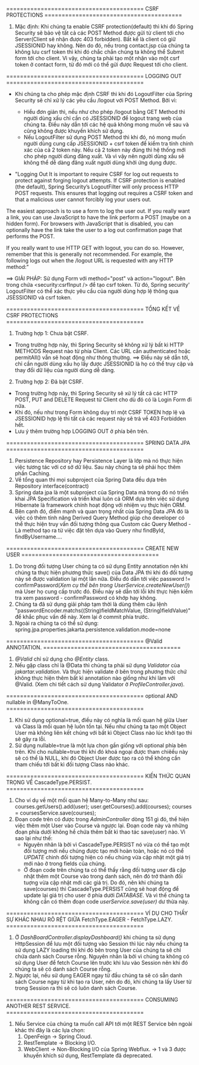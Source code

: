 ======================================== CSRF PROTECTIONS ========================================
1. Mặc định: Khi chúng ta enable CSRF protection(default) thì khi đó Spring Security sẽ bảo vệ tất cả các POST Method được gửi từ client tới cho Server(Client sẽ nhận được 403 forbidden). Bất kể là client có giữ JSESSIONID hay không. Nên do đó, nếu trong contact.jsp của chúng ta không lưu csrf token thì khi đó chắc chắn chúng ta không thể Submit form tới cho client. Vì vậy, chúng ta phải tạo một nhận vào một csrf token ở contact form, từ đó mới có thể gửi được Request tới cho client.


======================================== LOGGING OUT ========================================
- Khi chúng ta cho phép mặc định CSRF thì khi đó LogoutFilter của Spring Security sẽ chỉ xử lý các yêu cầu /logout với POST Method. Bởi vì:
  - Hiểu đơn giản thì, nếu như cho phép /logout bằng GET Method thì người dùng xấu chỉ cần có JSESSIONID để logout trang web của chúng ta. Điều này dẫn tới các hệ quả không mong muốn về sau và cũng không được khuyến khích sử dụng.
  - Nếu LogoutFilter sử dụng POST Method thì khi đó, nó mong muốn người dùng cung cấp JSESSIONID + csrf token để kiểm tra tính chính xác của cả 2 token này. Nếu cả 2 token này đúng thì hệ thống mới cho phép người dùng đăng xuất. Và vì vậy nên người dùng xấu sẽ không thể dễ dàng đăng xuất người dùng khởi ứng dụng được.
 
- "Logging Out
It is important to require CSRF for log out requests to protect against forging logout attempts. If CSRF protection is enabled (the default), Spring Security’s LogoutFilter will only process HTTP POST requests. This ensures that logging out requires a CSRF token and that a malicious user cannot forcibly log your users out.

The easiest approach is to use a form to log the user out. If you really want a link, you can use JavaScript to have the link perform a POST (maybe on a hidden form). For browsers with JavaScript that is disabled, you can optionally have the link take the user to a log out confirmation page that performs the POST.

If you really want to use HTTP GET with logout, you can do so. However, remember that this is generally not recommended. For example, the following logs out when the /logout URL is requested with any HTTP method:"

==> GIẢI PHÁP: Sử dụng Form với method="post" và action="logout". Bên trong chứa <security:csrfInput /> để tạo csrf token. Từ đó, Spring security' LogoutFilter có thể xác thực yêu cầu của người dùng hợp lệ thông qua JSESSIONID và csrf token.

======================================== TỔNG KẾT VỀ CSRF PROTECTIONS ========================================
1. Trường hợp 1: Chưa bật CSRF.
- Trong trường hợp này, thì Spring Security sẽ không xử lý bất kì HTTP METHODS Request nào từ phía Client. Các URL cần authenticated hoặc permitAll() vẫn sẽ hoạt động như thông thường.
==> Điều này sẽ dẫn tới, chỉ cần người dùng xấu họ lấy được JSESSIONID là họ có thể truy cập và thay đổi dữ liệu của người dùng dễ dàng.
2. Trường hợp 2: Đã bật CSRF.
- Trong trường hợp này, thì Spring Security sẽ xử lý tất cả các HTTP POST, PUT and DELETE Request từ Client cho dù đó có là Login Form đi nữa.
- Khi đó, nếu như trong Form không duy trì một CSRF TOKEN hợp lệ và JSESSIONID hợp lệ thì tất cả các request này sẽ trả về 403 Forbidden hết.
- Lưu ý thêm trường hợp LOGGING OUT ở phía bên trên.


======================================== SPRING DATA JPA ========================================
1. Persistence Repository hay Persistence Layer là lớp mà nó thực hiện việc tương tác với cơ sở dữ liệu. Sau này chúng ta sẽ phải học thêm phần Caching.
2. Về tổng quan thì mọi subproject của Spring Data đều dựa trên Repository interface(contract)
2. Spring data jpa là một subproject của Spring Data mà trong đó nó triển khai JPA Specification và triển khai luôn cả ORM dựa trên việc sử dụng Hibernate là framework chính hoạt động với nhiệm vụ thực hiện ORM. 
3. Bên cạnh đó, điểm mạnh và quan trọng nhất của Spring Data JPA đó là việc có thêm tính năng Derived Query Method giúp cho developer có thể thực hiện truy vấn đối tượng thông qua Custom các Query Method - Là method tạo ra từ việc đặt tên dựa vào Query như findById, findByUsername....


======================================== CREATE NEW USER ========================================
1. Do trong đối tượng User chúng ta có sử dụng Entity annotation nên khi chúng ta thực hiện phương thức save() của Data JPA thì khi đó đối tượng này sẽ được validation lại một lần nữa. Điều đó dẫn tới việc password != confirmPassword(_Xem cụ thể bên trong UserService.createNewUser()_) mà User họ cung cấp trước đó. Điều này sẽ dẫn tới lỗi khi thực hiện kiểm tra xem password - confirmPassword có khớp hay không.
2. Chúng ta đã sử dụng giải pháp tạm thời là dùng thêm câu lệnh "passwordEncoder.matchs((String)fieldMatchValue, (String)fieldValue)" để khắc phục vấn đề này. Xem lại ở commit phía trước.
3. Ngoài ra chúng ta có thể sử dụng: spring.jpa.properties.jakarta.persistence.validation.mode=none

======================================== @Valid ANNOTATION. ========================================
1. _@Valid_ chỉ sử dụng cho _@Entity_ class.
2. Nếu gặp class chỉ là @Data thì chúng ta phải sử dụng _Validator_ của _jakartar.validation_. Và thực hiện validate ở bên trong phương thức chứ không thực hiện thêm bất kì annotation nào giống như khi làm với @Valid. (Xem chi tiết cách sử dụng Validator ở _ProfileController.java_).

======================================== optional AND nullable in @ManyToOne. ========================================
1. Khi sử dụng optional=true, điều này có nghĩa là mối quan hệ giữa User và Class là mối quan hệ luôn tồn tại. Nếu như chúng ta tạo một Object User mà không liên kết chúng với bất kì Object Class nào lúc khởi tạo thì sẽ gây ra lỗi.
2. Sử dụng nullable=true là một lựa chọn gần giống với optional phía bên trên. Khi cho nullable=true thì khi đó khoá ngoại được tham chiêếu này sẽ có thể là NULL, khi đó Object User được tạo ra có thể không cần tham chiếu tới bất kì đối tượng Class nào khác.

======================================== KIẾN THỨC QUAN TRỌNG VỀ CascadeType.PERSIST. ========================================
1. Cho ví dụ về một mối quan hệ Many-to-Many như sau:
   courses.getUsers().add(user);
   user.getCourses().add(courses);
   courses = coursesService.save(courses);
2. Đoạn code trên có được trong _AdminController_ dòng 151 gì đó, thể hiện việc thêm một User vào Course và ngược lại. Đoạn code này và những đoạn phía dưới không hề chứa thêm bất kì thao tác save(user) nào. Vì sao lại như thế: 
   - Nguyên nhân là bởi vì CascadeType.PERSIST nó vừa có thể tạo một đối tượng mới nếu chúng được tạo mới hoàn toàn, hoặc nó có thể _UPDATE_ chinh đối tượng hiện có nếu chúng vừa cập nhật một giá trị mới nào ở trong fields của chúng. 
   - Ở đoạn code trên chúng ta có thể thấy rằng đối tượng _user_ đã cập nhật thêm một Course vào trong danh sách, nên đó trở thành đối tuợng vừa cập nhật mới các giá trị. Do đó, nên khi chúng ta save(courses) thì CascadeType.PERSIST cũng sẽ hoạt động để update lại giá trị cho user ở phía dưới _DATABASE_. Và vì thế chúng ta không cần có thêm đoạn code _userService.save(user)_ dư thừa này.


======================================== VÍ DỤ CHO THẤY SỰ KHÁC NHAU RÕ RỆT GIỮA FetchType.EAGER - FetchType.LAZY. ========================================
1. Ở _DashBoardController.displayDashboard()_ khi chúng ta sử dụng HttpSession để lưu một đối tượng vào Session thì lúc này nếu chúng ta sử dụng LAZY loading thì khi đó bên trong User của chúng ta sẽ chỉ chứa danh sách Course rỗng. Nguyên nhân là bởi vì chúng ta không có sử dụng User để fetch Course lên trước khi lưu vào Session nên khi đó chúng ta sẽ có danh sách Course rỗng.
2. Ngược lại, nếu sử dụng EAGER ngay từ đầu chúng ta sẽ có sẵn danh sách Course ngay từ khi tạo ra User, nên do đó, khi chúng ta lấy User từ trong Session ra thì sẽ có luôn danh sách Course.

======================================== CONSUMING ANOTHER REST SERVICE. ========================================
1. Nếu Service của chúng ta muốn call API tới một REST Service bên ngoài khác thì đây là các lựa chọn: 
   1. OpenFeign -> Spring Cloud.
   2. RestTemplate -> Blocking I/O.
   3. WebClient -> Non-Blocking I/O của Spring Webflux.
-> 1 và 3 được khuyến khích sử dụng, RestTemplate đã deprecated.